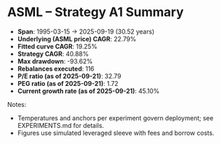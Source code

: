 # ASML – Strategy A1 Summary

- **Span**: 1995-03-15 → 2025-09-19 (30.52 years)
- **Underlying (ASML price) CAGR**: 22.79%
- **Fitted curve CAGR**: 19.25%
- **Strategy CAGR**: 40.88%
- **Max drawdown**: -93.62%
- **Rebalances executed**: 116
- **P/E ratio (as of 2025-09-21)**: 32.79
- **PEG ratio (as of 2025-09-21)**: 1.72
- **Current growth rate (as of 2025-09-21)**: 45.10%

Notes:

- Temperatures and anchors per experiment govern deployment; see EXPERIMENTS.md for details.
- Figures use simulated leveraged sleeve with fees and borrow costs.

